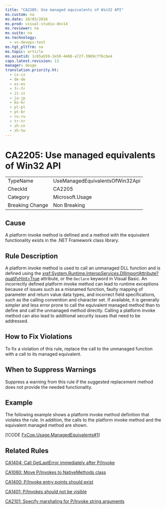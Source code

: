 ```yaml
---
title: "CA2205: Use managed equivalents of Win32 API"
ms.custom: na
ms.date: 10/03/2016
ms.prod: visual-studio-dev14
ms.reviewer: na
ms.suite: na
ms.technology: 
  - vs-devops-test
ms.tgt_pltfrm: na
ms.topic: article
ms.assetid: 1c65ab59-3e50-4488-a727-3969c7f6cbe4
caps.latest.revision: 13
manager: douge
translation.priority.ht: 
  - cs-cz
  - de-de
  - es-es
  - fr-fr
  - it-it
  - ja-jp
  - ko-kr
  - pl-pl
  - pt-br
  - ru-ru
  - tr-tr
  - zh-cn
  - zh-tw
---
```

# CA2205: Use managed equivalents of Win32 API
|||  
|-|-|  
|TypeName|UseManagedEquivalentsOfWin32Api|  
|CheckId|CA2205|  
|Category|Microsoft.Usage|  
|Breaking Change|Non Breaking|  
  
## Cause  
 A platform invoke method is defined and a method with the equivalent functionality exists in the .NET Framework class library.  
  
## Rule Description  
 A platform invoke method is used to call an unmanaged DLL function and is defined using the <xref:System.Runtime.InteropServices.DllImportAttribute?qualifyHint=True> attribute, or the `Declare` keyword in Visual Basic. An incorrectly defined platform invoke method can lead to runtime exceptions because of issues such as a misnamed function, faulty mapping of parameter and return value data types, and incorrect field specifications, such as the calling convention and character set. If available, it is generally simpler and less error prone to call the equivalent managed method than to define and call the unmanaged method directly. Calling a platform invoke method can also lead to additional security issues that need to be addressed.  
  
## How to Fix Violations  
 To fix a violation of this rule, replace the call to the unmanaged function with a call to its managed equivalent.  
  
## When to Suppress Warnings  
 Suppress a warning from this rule if the suggested replacement method does not provide the needed functionality.  
  
## Example  
 The following example shows a platform invoke method definition that violates the rule. In addition, the calls to the platform invoke method and the equivalent managed method are shown.  
  
 [!CODE [FxCop.Usage.ManagedEquivalents#1](../CodeSnippet/VS_Snippets_CodeAnalysis/FxCop.Usage.ManagedEquivalents#1)]  
  
## Related Rules  
 [CA1404: Call GetLastError immediately after P/Invoke](../VS_IDE/CA1404--Call-GetLastError-immediately-after-P-Invoke.md)  
  
 [CA1060: Move P/Invokes to NativeMethods class](../VS_IDE/CA1060--Move-P-Invokes-to-NativeMethods-class.md)  
  
 [CA1400: P/Invoke entry points should exist](../VS_IDE/CA1400--P-Invoke-entry-points-should-exist.md)  
  
 [CA1401: P/Invokes should not be visible](../VS_IDE/CA1401--P-Invokes-should-not-be-visible.md)  
  
 [CA2101: Specify marshaling for P/Invoke string arguments](../VS_IDE/CA2101--Specify-marshaling-for-P-Invoke-string-arguments.md)